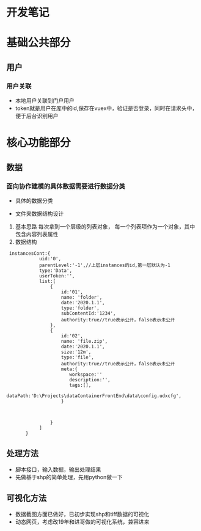 # 开发笔记

# 基础公共部分
## 用户

### 用户关联
- 本地用户关联到门户用户
- token就是用户在库中的id,保存在vuex中，验证是否登录，同时在请求头中，便于后台识别用户

# 核心功能部分
## 数据

### 面向协作建模的具体数据需要进行数据分类
- 具体的数据分类

- 文件夹数据结构设计
1. 基本思路
每次拿到一个层级的列表对象，
每一个列表项作为一个对象，其中包含内容列表属性
2. 数据结构
```
 instancesCont:{
            uid:'0',
            parentLevel:'-1',//上层instances的id,第一层默认为-1
            type:'Data',
            userToken:'',
            list:[
                {
                    id:'01',
                    name: 'folder',
                    date:'2020.1.1',
                    type:'folder',
                    subContentId:'1234',
                    authority:true//true表示公开，false表示未公开
                }, 
                {
                    id:'02',
                    name: 'file.zip',
                    date:'2020.1.1',
                    size:'12m',
                    type:'file',
                    authority:true//true表示公开，false表示未公开
                    meta:{
                       workspace:''
                       description:'',
                       tags:[],
                       dataPath:'‪D:\Projects\dataContainerFrontEnd\data\config.udxcfg', 
                    }
                    


                }
            ]
       }

```








## 处理方法

- 脚本接口，输入数据，输出处理结果
- 先做基于shp的简单处理，先用python做一下















## 可视化方法

- 数据截图方面已做好，已初步实现shp和tiff数据的可视化
- 动态网页，考虑改19年和进哥做的可视化系统，兼容进来